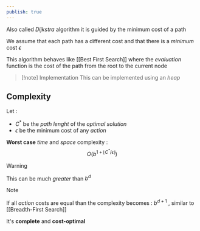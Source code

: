 ```yaml
---
publish: true
---
```

Also called *Dijkstra* algorithm it is guided by the minimum cost of a path 

We assume that each path has a different cost and that there is a *minimum* cost $\epsilon$ 

This algorithm behaves like [[Best First Search]] where the *evaluation* function is the cost of the path from the root to the current node 

>[!note] Implementation
>This can be implemented using an *heap*

## Complexity

Let : 
+ $C^*$ be the *path lenght* of the *optimal solution*
+ $\epsilon$ be the minimum cost of any *action* 

**Worst case** *time* and *space* complexity :
$$O(b^{1+\lfloor C^* / \epsilon \rfloor})$$
>[!warning] 
>This can be much *greater* than $b^d$ 

>[!note] 
>If all *action* costs are equal than the complexity becomes : $b^{d+1}$ , similar to [[Breadth-First Search]]

It's **complete** and **cost-optimal**
